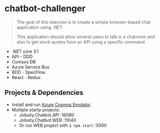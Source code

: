 # chatbot-challenger

> The goal of this exercise is to create a simple browser-based chat application using .NET.
>
>This application should allow several users to talk in a chatroom and also to get stock quotes
>from an API using a specific command.

+ .NET core 3.1
+ API - DDD
+ Comsos DB
+ Azure Service Bus
+ BDD - SpecFlow
+ React - Redux

## Projects & Dependencies

+ Install and run [Azure Cosmos Emulator](http://localhost/)
+ Multiple startp projects:
  + Jobsity.Chatbot.API :16080 
  + Jobsity.Chatbot.WEB :11040
  + Or run WEB project with `$ npm start` :3000
